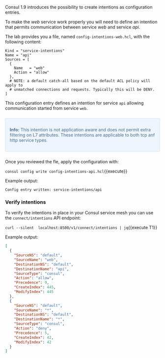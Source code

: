 Consul 1.9 introduces the possibility to create intentions as configuration entries.

To make the _web_ service work properly you will need to define an intention that permits communication between service _web_ and service _api_.

The lab provides you a file, named `config-intentions-web.hcl`, with the following content:

```hcl
Kind = "service-intentions"
Name = "api"
Sources = [
  {
    Name   = "web"
    Action = "allow"
  },
  # NOTE: a default catch-all based on the default ACL policy will apply to
  # unmatched connections and requests. Typically this will be DENY.
]
```

This configuration entry defines an intention for service `api` allowing communication started from service `web`.

<div style="background-color:#eff5ff; color:#416f8c; border:1px solid #d0e0ff; padding:1em; border-radius:3px; margin:24px 0;">
  <p><strong>Info:</strong> This intention is not application aware and does not permit extra filtering on L7 attributes. These intentions are applicable to both tcp anf http service types. 
</p></div>

Once you reviewed the fle, apply the configuration with:

`consul config write config-intentions-api.hcl`{{execute}}

Example output:

```plaintext
Config entry written: service-intentions/api
```

### Verify intentions 

To verify the intentions in place in your Consul service mesh you can use the `connect/intentions` API endpoint:

`curl --silent  localhost:8500/v1/connect/intentions | jq`{{execute T1}}

Example output:

```json
[
  {
    "SourceNS": "default",
    "SourceName": "web",
    "DestinationNS": "default",
    "DestinationName": "api",
    "SourceType": "consul",
    "Action": "allow",
    "Precedence": 9,
    "CreateIndex": 445,
    "ModifyIndex": 445
  },
  {
    "SourceNS": "default",
    "SourceName": "*",
    "DestinationNS": "default",
    "DestinationName": "*",
    "SourceType": "consul",
    "Action": "deny",
    "Precedence": 5,
    "CreateIndex": 42,
    "ModifyIndex": 42
  }
]
```

